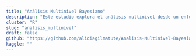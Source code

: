 ```yaml
---
title: "Análisis Multinivel Bayesiano"
description: "Este estudio explora el análisis multinivel desde un enfoque bayesiano para evaluar la variabilidad del rendimiento en matemáticas entre 10 centros educativos."
cluster: "R"
slug: "analisis_multinivel"
draft: false
github: "https://github.com/aliciagilmatute/Analisis-Multinivel-Bayesiano"
kaggle: ""
---
```


